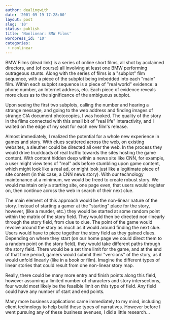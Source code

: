 ```yaml
---
author: dealingwith
date: '2001-09-19 17:28:00'
layout: post
slug: '10'
status: publish
title: 'Nonlinear: BMW Films'
wordpress_id: '10'
categories:
 - nonlinear
---
```


<a class="dead">BMW Films (dead link)</a> is a series of online short films, all shot by acclaimed directors, and (of course) all involving at least one BMW performing outrageous stunts. Along with the series of films is a "subplot" film sequence, with a piece of the subplot being imbedded into each "main" film. Within each subplot sequence is a piece of "real world" evidence: a phone number, an Internet address, etc. Each piece of evidence reveals more clues as to the significance of the ambiguous subplot.

Upon seeing the first two subplots, calling the number and hearing a strange message, and going to the web address and finding images of strange CIA document photocopies, I was hooked. The quality of the story in the films connected with this small bit of "real life" interactivity, and I waited on the edge of my seat for each new film's release.

Almost immediately, I realized the potential for a whole new experience in games and story. With clues scattered across the web, on existing websites, a sleuther could be directed all over the web. In the process they would drive truckloads of real traffic towards the sites hosting the game content. With content hidden deep within a news site like CNN, for example, a user might view tens of "real" ads before stumbling upon game content, which might look like a real ad, or might look just like a legitimate piece of site content (in this case, a CNN news story). With our technology maintenance at a minimum, we would be freed to create robust story. We would maintain only a starting site, one page even, that users would register on, then continue across the web in search of their next clue.

The main element of this approach would be the non-linear nature of the story. Instead of starting a gamer at the "starting" place for the story, however, (like a murder, etc.) they would be started at some random point within the matrix of the story field. They would then be directed non-linearly through the story field, from clue to clue. The point of the game would revolve around the story as much as it would around finding the next clue. Users would have to piece together the story field as they gained clues. Depending on where they start (on our home page we could direct them to a random point on the story field), they would take different paths through the story field. There would be a set time limit for the game, and at the end of that time period, gamers would submit their "versions" of the story, as it would unfold linearly (like in a book or film). Imagine the different types of linear stories that could result from one non-linear story map.

Really, there could be many more entry and finish points along this field, however assuming a limited number of characters and story intersections, four would most likely be the feasible limit on this type of field. Any field could have any number of start and end points.

Many more business applications came immediately to my mind, including client technology to help build these types of narratives. However before I went pursuing any of these business avenues, I did a little research...
